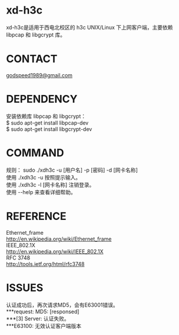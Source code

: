 xd-h3c
======
xd-h3c是适用于西电北校区的 h3c UNIX/Linux 下上网客户端，主要依赖 libpcap 和 libgcrypt 库。

CONTACT
=======
godspeed1989@gmail.com

DEPENDENCY
=========
安装依赖库 libpcap 和 libgcrypt：   
$ sudo apt-get install libpcap-dev    
$ sudo apt-get install libgcrypt-dev    

COMMAND
=======
规则：
	sudo ./xdh3c -u [用户名] -p [密码] -d [网卡名称]    
使用 ./xdh3c -u 按照提示输入。   
使用 ./xdh3c -l [网卡名称] 注销登录。   
使用  --help 来查看详细帮助。    

REFERENCE
=========
Ethernet_frame   
http://en.wikipedia.org/wiki/Ethernet_frame   
IEEE_802.1X   
http://en.wikipedia.org/wiki/IEEE_802.1X   
RFC 3748   
http://tools.ietf.org/html/rfc3748   

ISSUES
======
认证成功后，再次请求MD5，会有E63001错误。   
***request: MD5: [responsed]    
***[3] Server: 认证失败。   
***E63100: 无效认证客户端版本  
